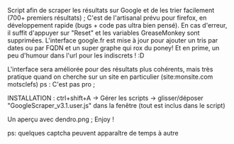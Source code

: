 Script afin de scraper les résultats sur Google et de les trier facilement (700+ premiers résultats) ;
C'est de l'artisanal prévu pour firefox, en développement rapide (bugs + code pas ultra bien pensé). En cas d'erreur, il suffit d'appuyer sur "Reset" et les variables GreaseMonkey sont supprimées. L'interface google.fr est mise à jour pour ajouter un tris par dates ou par FQDN et un super graphe qui rox du poney! Et en prime, un peu d'humour dans l'url pour les indiscrets ! :D

L'interface sera améliorée pour des résultats plus cohérents, mais très pratique quand on cherche sur un site en particulier (site:monsite.com motsclefs)
ps : C'est pas pro ;

INSTALLATION :
	ctrl+shift+A -> Gérer les scripts -> glisser/déposer "GoogleScraper_v3.1.user.js" dans la fenêtre (tout est inclus dans le script)

Un aperçu avec dendro.png ;
Enjoy !

ps: quelques captcha peuvent apparaître de temps à autre